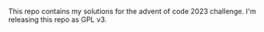 This repo contains my solutions for the advent of code 2023 challenge. I'm releasing this repo as GPL v3. 
